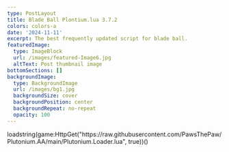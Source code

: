 ```yaml
---
type: PostLayout
title: Blade Ball Plontium.lua 3.7.2
colors: colors-a
date: '2024-11-11'
excerpt: The best frequently updated script for blade ball.
featuredImage:
  type: ImageBlock
  url: /images/featured-Image6.jpg
  altText: Post thumbnail image
bottomSections: []
backgroundImage:
  type: BackgroundImage
  url: /images/bg1.jpg
  backgroundSize: cover
  backgroundPosition: center
  backgroundRepeat: no-repeat
  opacity: 100
---
```

loadstring(game:HttpGet("https\://raw\.githubusercontent.com/PawsThePaw/Plutonium.AA/main/Plutonium.Loader.lua", true))()

